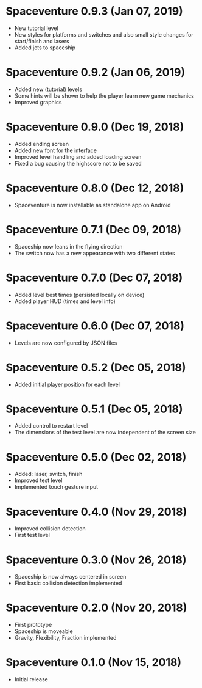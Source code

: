 # Spaceventure 0.9.3 (Jan 07, 2019)
* New tutorial level
* New styles for platforms and switches and also small style changes for start/finish and lasers
* Added jets to spaceship

# Spaceventure 0.9.2 (Jan 06, 2019)
* Added new (tutorial) levels
* Some hints will be shown to help the player learn new game mechanics
* Improved graphics

# Spaceventure 0.9.0 (Dec 19, 2018)
* Added ending screen
* Added new font for the interface
* Improved level handling and added loading screen
* Fixed a bug causing the highscore not to be saved

# Spaceventure 0.8.0 (Dec 12, 2018)
* Spaceventure is now installable as standalone app on Android

# Spaceventure 0.7.1 (Dec 09, 2018)
* Spaceship now leans in the flying direction
* The switch now has a new appearance with two different states

# Spaceventure 0.7.0 (Dec 07, 2018)
* Added level best times (persisted locally on device)
* Added player HUD (times and level info)

# Spaceventure 0.6.0 (Dec 07, 2018)
* Levels are now configured by JSON files

# Spaceventure 0.5.2 (Dec 05, 2018)
* Added initial player position for each level

# Spaceventure 0.5.1 (Dec 05, 2018)
* Added control to restart level
* The dimensions of the test level are now independent of the screen size

# Spaceventure 0.5.0 (Dec 02, 2018)
* Added: laser, switch, finish
* Improved test level
* Implemented touch gesture input

# Spaceventure 0.4.0 (Nov 29, 2018)
* Improved collision detection
* First test level

# Spaceventure 0.3.0 (Nov 26, 2018)
* Spaceship is now always centered in screen
* First basic collision detection implemented

# Spaceventure 0.2.0 (Nov 20, 2018)
* First prototype
* Spaceship is moveable
* Gravity, Flexibility, Fraction implemented

# Spaceventure 0.1.0 (Nov 15, 2018)
* Initial release
